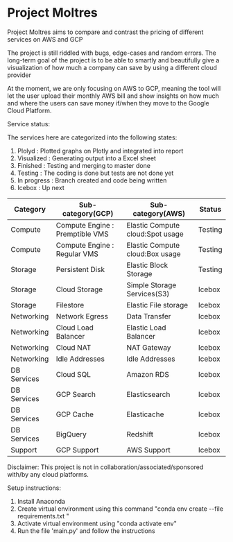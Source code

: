 # Project Moltres
Project Moltres aims to compare and contrast the pricing of different services on AWS and GCP

The project is still riddled with bugs, edge-cases and random errors. The long-term goal of the project is to be able to smartly and beautifully give a visualization of how much a company can save by using a different cloud provider 

At the moment, we are only focusing on AWS to GCP, meaning the tool will let the user upload their monthly AWS bill and show insights on how much and where the users can save money if/when they move to the Google Cloud Platform. 

Service status:

The services here are categorized into the following states:
1. Plolyd : Plotted graphs on Plotly and integrated into report
2. Visualized : Generating output into a Excel sheet
3. Finished : Testing and merging to master done
4. Testing : The coding is done but tests are not done yet
5. In progress : Branch created and code being written
6. Icebox : Up next 

| Category | Sub-category(GCP) |Sub-category(AWS)| Status |
| -------- | -------- | -------- |------ |
| Compute     | Compute Engine : Premptible VMS     | Elastic Compute cloud:Spot usage     |Testing |
| Compute     | Compute Engine : Regular VMS     | Elastic Compute cloud:Box usage     |Testing |
| Storage     | Persistent Disk     | Elastic Block Storage     | Testing |
| Storage     | Cloud Storage     | Simple Storage Services(S3)     | Icebox |
| Storage     | Filestore     | Elastic File storage     | Icebox |
| Networking     | Network Egress     | Data Transfer     | Icebox |
| Networking     | Cloud Load Balancer     | Elastic Load Balancer     | Icebox |
| Networking     | Cloud NAT     | NAT Gateway     | Icebox |
| Networking     | Idle Addresses     | Idle Addresses     | Icebox |
| DB Services     | Cloud SQL     | Amazon RDS     | Icebox |
| DB Services     | GCP Search     | Elasticsearch     | Icebox |
| DB Services     | GCP Cache      | Elasticache     | Icebox |
| DB Services     | BigQuery     | Redshift     | Icebox |
| Support     | GCP Support     | AWS Support     |Icebox |


Disclaimer: This project is not in collaboration/associated/sponsored with/by any cloud platforms. 

Setup instructions:

1. Install Anaconda
2. Create virtual environment using this command "conda env create --file requirements.txt "
3. Activate virtual environment using "conda activate env"
4. Run the file 'main.py' and follow the instructions